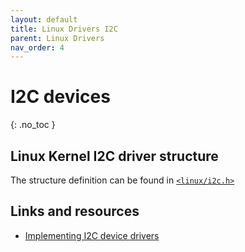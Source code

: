 ```yaml
---
layout: default
title: Linux Drivers I2C
parent: Linux Drivers
nav_order: 4
---
```


# I2C devices
{: .no_toc }

## Linux Kernel I2C driver structure
The structure definition can be found in [`<linux/i2c.h>`](https://github.com/torvalds/linux/blob/master/include/linux/i2c.h)

## Links and resources
- [Implementing I2C device drivers](https://www.kernel.org/doc/html/latest/i2c/writing-clients.html)

